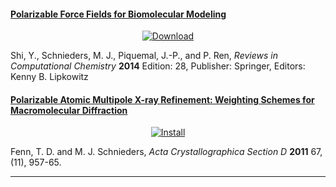 #### [Polarizable Force Fields for Biomolecular Modeling][amoeba]

<p align="center">
<a href="download.html"><img src="images/rotamer.png" alt="Download"/></a>
</p>
Shi, Y., Schnieders, M. J., Piquemal, J.-P., and P. Ren, <i>Reviews in Computational Chemistry</i>
<b>2014</b> Edition: 28, Publisher: Springer, Editors: Kenny B. Lipkowitz

#### [Polarizable Atomic Multipole X-ray Refinement: Weighting Schemes for Macromolecular Diffraction][refine]

<p align="center">
<a href="install.html"><img src="images/actsite_ffx.png" alt="Install"/></a>
</p>
Fenn, T. D. and M. J. Schnieders, <i>Acta Crystallographica Section D</i>
<b>2011</b> 67, (11), 957-65.

[amoeba]: http://dx.doi.org/10.1002/SERIES6143
[refine]: http://dx.doi.org/10.1107/S0907444911039060

---